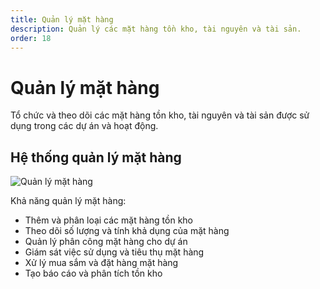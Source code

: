 ```yaml
---
title: Quản lý mặt hàng
description: Quản lý các mặt hàng tồn kho, tài nguyên và tài sản.
order: 18
---
```


# Quản lý mặt hàng

Tổ chức và theo dõi các mặt hàng tồn kho, tài nguyên và tài sản được sử dụng trong các dự án và hoạt động.

## Hệ thống quản lý mặt hàng

![Quản lý mặt hàng](/guide-books/web-version/18-item-management.jpg)

Khả năng quản lý mặt hàng:
- Thêm và phân loại các mặt hàng tồn kho
- Theo dõi số lượng và tính khả dụng của mặt hàng
- Quản lý phân công mặt hàng cho dự án
- Giám sát việc sử dụng và tiêu thụ mặt hàng
- Xử lý mua sắm và đặt hàng mặt hàng
- Tạo báo cáo và phân tích tồn kho
